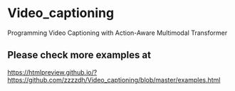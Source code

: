 # Video_captioning
Programming Video Captioning with Action-Aware Multimodal Transformer

## Please check more examples at 
https://htmlpreview.github.io/?https://github.com/zzzzdh/Video_captioning/blob/master/examples.html
